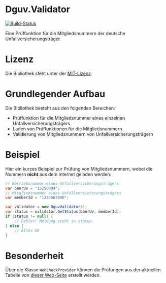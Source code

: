 # Dguv.Validator

[![Build-Status](https://img.shields.io/teamcity/http/188.40.59.207:8081/s/OpenSource_DguvValidator.svg?label=TeamCity)](http://188.40.59.207:8081/viewType.html?buildTypeId=OpenSource_DguvValidator&guest=1)

Eine Prüffunktion für die Mitgliedsnummern der deutsche Unfallversicherungsträger.

# Lizenz

Die Bibliothek steht unter der [MIT-Lizenz](LICENSE.md).

# Grundlegender Aufbau

Die Bibliothek besteht aus den folgenden Bereichen:

* Prüffunktion für die Mitgliedsnummer eines einzelnen Unfallversicherungsträgers
* Laden von Prüffunktionen für die Mitgliedsnummern
* Validierung von Mitgliedsnummern von Unfallversicherungsträgern

# Beispiel

Hier ein kurzes Beispiel zur Prüfung von Mitgliedsnummern, wobei die Nummern **nicht** aus dem Internet geladen werden:

```csharp
// Betriebsnummer eines Unfallversicherungsträgers
var bbnrUv = "15250094";
// Mitgliedsnummer eines Unfallversicherungsträgers
var memberId = "1234567890";

var validator = new DguvValidator();
var status = validator.GetStatus(bbnrUv, memberId);
if (status != null) {
    // Fehler! Meldung steht in status.
} else {
    // Alles OK
}
```

# Besonderheit

Über die Klasse ```WebCheckProvider``` können die Prüfungen aus der aktuellen Tabelle
von [dieser Web-Seite](http://www.dguv.de/de/mediencenter/hintergrund/meldeverfahren/mitgliedsnr/index.jsp) erstellt werden.

